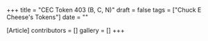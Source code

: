 +++
title = "CEC Token 403 (B, C, N)"
draft = false
tags = ["Chuck E Cheese's Tokens"]
date = ""

[Article]
contributors = []
gallery = []
+++
